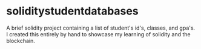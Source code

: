 # soliditystudentdatabases
A brief solidity project containing a list of student's id's, classes, and gpa's.  I created this entirely by hand to showcase my learning of solidity and the blockchain.
